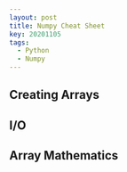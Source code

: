 ```yaml
---
layout: post
title: Numpy Cheat Sheet
key: 20201105
tags:
  - Python
  - Numpy
---
```


## Creating Arrays


## I/O


## Array Mathematics


